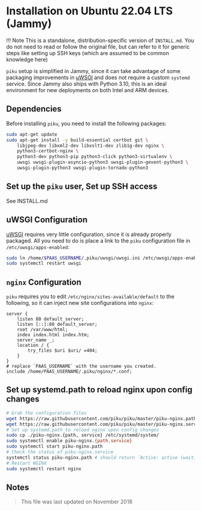 # Installation on Ubuntu 22.04 LTS (Jammy)

!!! Note
    This is a standalone, distribution-specific version of `INSTALL.md`. You do not need to read or follow the original file, but can refer to it for generic steps like setting up SSH keys (which are assumed to be common knowledge here)

`piku` setup is simplified in Jammy, since it can take advantage of some packaging improvements in [uWSGI][uwsgi] and does not require a custom `systemd` service. Since Jammy also ships with Python 3.10, this is an ideal environment for new deployments on both Intel and ARM devices.

## Dependencies

Before installing `piku`, you need to install the following packages:

```bash
sudo apt-get update
sudo apt-get install -y build-essential certbot git \
    libjpeg-dev libxml2-dev libxslt1-dev zlib1g-dev nginx \
    python3-certbot-nginx \
    python3-dev python3-pip python3-click python3-virtualenv \
    uwsgi uwsgi-plugin-asyncio-python3 uwsgi-plugin-gevent-python3 \
    uwsgi-plugin-python3 uwsgi-plugin-tornado-python3
```

## Set up the `piku` user, Set up SSH access

See INSTALL.md

## uWSGI Configuration

[uWSGI][uwsgi] requires very little configuration, since it is already properly packaged. All you need to do is place a link to the `piku` configuration file in `/etc/uwsgi/apps-enabled`:

```bash
sudo ln /home/$PAAS_USERNAME/.piku/uwsgi/uwsgi.ini /etc/uwsgi/apps-enabled/piku.ini
sudo systemctl restart uwsgi
```

## `nginx` Configuration

`piku` requires you to edit `/etc/nginx/sites-available/default` to the following, so it can inject new site configurations into `nginx`:

```
server {
    listen 80 default_server;
    listen [::]:80 default_server;
    root /var/www/html;
    index index.html index.htm;
    server_name _;
    location / {
        try_files $uri $uri/ =404;
    }
}
# replace `PAAS_USERNAME` with the username you created.
include /home/PAAS_USERNAME/.piku/nginx/*.conf;
```

## Set up systemd.path to reload nginx upon config changes

```bash
# Grab the configuration files
wget https://raw.githubusercontent.com/piku/piku/master/piku-nginx.path
wget https://raw.githubusercontent.com/piku/piku/master/piku-nginx.service
# Set up systemd.path to reload nginx upon config changes
sudo cp ./piku-nginx.{path, service} /etc/systemd/system/
sudo systemctl enable piku-nginx.{path,service}
sudo systemctl start piku-nginx.path
# Check the status of piku-nginx.service
systemctl status piku-nginx.path # should return `Active: active (waiting)`
# Restart NGINX
sudo systemctl restart nginx
```

## Notes

> This file was last updated on November 2018

[uwsgi]: https://github.com/unbit/uwsgi

